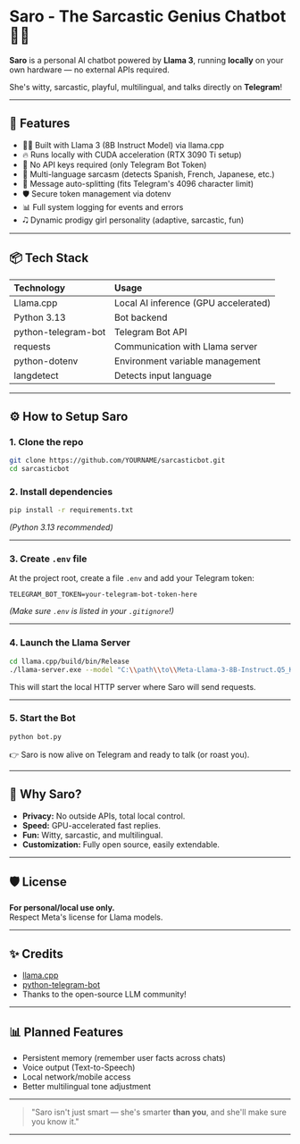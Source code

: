 # Saro - The Sarcastic Genius Chatbot 🤖✨

**Saro** is a personal AI chatbot powered by **Llama 3**, running **locally** on your own hardware — no external APIs required.

She's witty, sarcastic, playful, multilingual, and talks directly on **Telegram**!

---

## 🚀 Features

- 🧑‍🔬 Built with Llama 3 (8B Instruct Model) via llama.cpp
- 🔥 Runs locally with CUDA acceleration (RTX 3090 Ti setup)
- 🔐 No API keys required (only Telegram Bot Token)
- 👤 Multi-language sarcasm (detects Spanish, French, Japanese, etc.)
- 🧹 Message auto-splitting (fits Telegram's 4096 character limit)
- 🛡️ Secure token management via dotenv
- 📊 Full system logging for events and errors
- 🎝️ Dynamic prodigy girl personality (adaptive, sarcastic, fun)

---

## 📦 Tech Stack

| Technology | Usage |
| :--- | :--- |
| Llama.cpp | Local AI inference (GPU accelerated) |
| Python 3.13 | Bot backend |
| python-telegram-bot | Telegram Bot API |
| requests | Communication with Llama server |
| python-dotenv | Environment variable management |
| langdetect | Detects input language |

---

## ⚙️ How to Setup Saro

### 1. Clone the repo

```bash
git clone https://github.com/YOURNAME/sarcasticbot.git
cd sarcasticbot
```

### 2. Install dependencies

```bash
pip install -r requirements.txt
```

_(Python 3.13 recommended)_

---

### 3. Create `.env` file

At the project root, create a file `.env` and add your Telegram token:

```
TELEGRAM_BOT_TOKEN=your-telegram-bot-token-here
```

_(Make sure `.env` is listed in your `.gitignore`!)_

---

### 4. Launch the Llama Server

```bash
cd llama.cpp/build/bin/Release
./llama-server.exe --model "C:\\path\\to\\Meta-Llama-3-8B-Instruct.Q5_K_M.gguf" --ctx-size 4096 --port 8080 --host 127.0.0.1
```

This will start the local HTTP server where Saro will send requests.

---

### 5. Start the Bot

```bash
python bot.py
```

👉️ Saro is now alive on Telegram and ready to talk (or roast you).

---

## 🧐 Why Saro?

- **Privacy:** No outside APIs, total local control.
- **Speed:** GPU-accelerated fast replies.
- **Fun:** Witty, sarcastic, and multilingual.
- **Customization:** Fully open source, easily extendable.

---

## 🛡️ License

**For personal/local use only.**  
Respect Meta's license for Llama models.

---

## ✨ Credits

- [llama.cpp](https://github.com/ggerganov/llama.cpp)
- [python-telegram-bot](https://github.com/python-telegram-bot/python-telegram-bot)
- Thanks to the open-source LLM community!

---

## 📊 Planned Features

- Persistent memory (remember user facts across chats)
- Voice output (Text-to-Speech)
- Local network/mobile access
- Better multilingual tone adjustment

---

> "Saro isn't just smart — she's smarter **than you**, and she'll make sure you know it."

---
